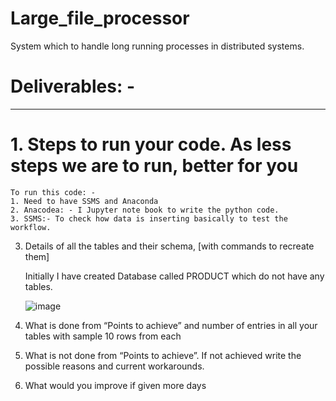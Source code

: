 # Large_file_processor
System which to handle long running processes in distributed systems.

# Deliverables: -
----------------
# 1. Steps to run your code. As less steps we are to run, better for you 
    To run this code: -
    1. Need to have SSMS and Anaconda
    2. Anacodea: - I Jupyter note book to write the python code.
    3. SSMS:- To check how data is inserting basically to test the workflow.
    
    
3. Details of all the tables and their schema, [with commands to recreate them]
   
   Initially I have created Database called PRODUCT which do not have any tables.
   
   
   
   ![image](https://user-images.githubusercontent.com/31444645/114305778-3b742880-9af7-11eb-84d5-ba8a5c30cfc1.png)

   
5. What is done from “Points to achieve” and number of entries in all your tables with sample 10 rows from each
6. What is not done from “Points to achieve”. If not achieved write the possible reasons and current workarounds.
7. What would you improve if given more days



